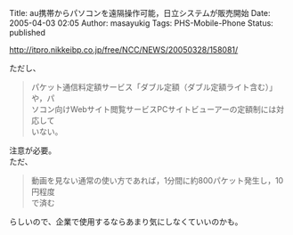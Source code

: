 Title: au携帯からパソコンを遠隔操作可能，日立システムが販売開始
Date: 2005-04-03 02:05
Author: masayukig
Tags: PHS-Mobile-Phone
Status: published

<http://itpro.nikkeibp.co.jp/free/NCC/NEWS/20050328/158081/>

ただし、  

> パケット通信料定額サービス「ダブル定額（ダブル定額ライト含む）」や，パ  
> ソコン向けWebサイト閲覧サービスPCサイトビューアーの定額制には対応して  
> いない。

注意が必要。  
ただ、  

> 動画を見ない通常の使い方であれば，1分間に約800パケット発生し，10円程度  
> で済む

らしいので、企業で使用するならあまり気にしなくていいのかも。
